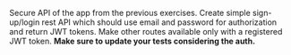 Secure API of the app from the previous exercises.
Create simple sign-up/login rest API which should use email and password for authorization and return JWT tokens. Make other routes available only with a registered JWT token.
**Make sure to update your tests considering the auth.**
